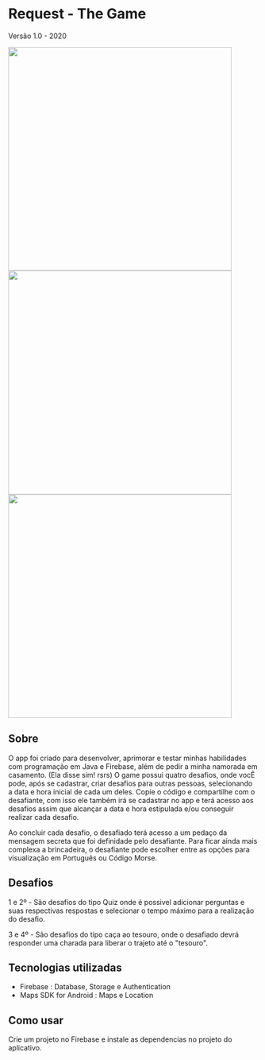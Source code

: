 # Request - The Game
Versão 1.0 - 2020

<img src="https://user-images.githubusercontent.com/49005645/114953528-f6b9fb80-9e2e-11eb-8c53-e5664c7c9c22.jpg" height=450>
<img src="https://user-images.githubusercontent.com/49005645/114954240-7c8a7680-9e30-11eb-934d-ae74ad0ba0eb.jpg" height=450>
<img src="https://user-images.githubusercontent.com/49005645/114954280-92983700-9e30-11eb-9351-af850be5cba3.jpg" height=450>

## Sobre
O app foi criado para desenvolver, aprimorar e testar minhas habilidades com programação em Java e Firebase, além de pedir a minha namorada em casamento. (Ela disse sim! rsrs)
O game possui quatro desafios, onde vocÊ pode, após se cadastrar, criar desafios para outras pessoas, selecionando a data e hora inicial de cada um deles.
Copie o código e compartilhe com o desafiante, com isso ele também irá se cadastrar no app e terá acesso aos desafios assim que alcançar a data e hora estipulada e/ou conseguir realizar cada desafio.

Ao concluir cada desafio, o desafiado terá acesso a um pedaço da mensagem secreta que foi definidade pelo desafiante. Para ficar ainda mais complexa a brincadeira, o desafiante pode escolher entre as opções para visualização em Português ou Código Morse.

## Desafios
1 e 2º - São desafios do tipo Quiz onde é possivel adicionar perguntas e suas respectivas respostas e selecionar o tempo máximo para a realização do desafio.

3 e 4º - São desafios do tipo caça ao tesouro, onde o desafiado devrá responder uma charada para liberar o trajeto até o "tesouro". 

## Tecnologias utilizadas
* Firebase : Database, Storage e Authentication
* Maps SDK for Android : Maps e Location

## Como usar
Crie um projeto no Firebase e instale as dependencias no projeto do aplicativo.
